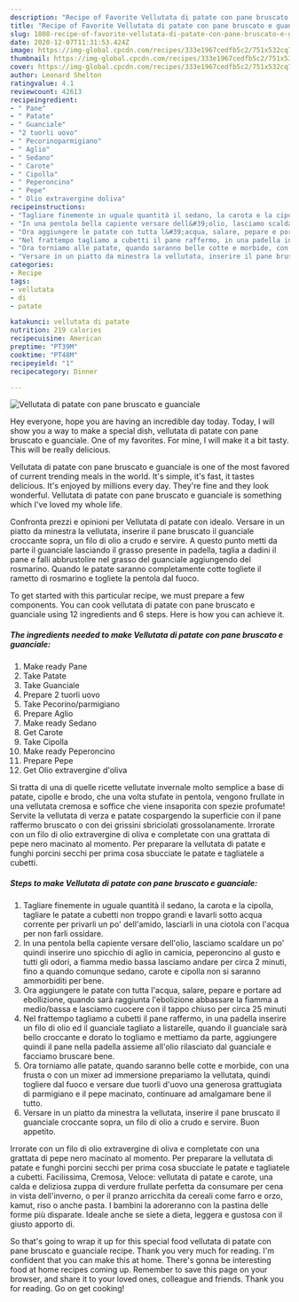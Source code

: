 ```yaml
---
description: "Recipe of Favorite Vellutata di patate con pane bruscato e guanciale"
title: "Recipe of Favorite Vellutata di patate con pane bruscato e guanciale"
slug: 1808-recipe-of-favorite-vellutata-di-patate-con-pane-bruscato-e-guanciale
date: 2020-12-07T11:31:53.424Z
image: https://img-global.cpcdn.com/recipes/333e1967cedfb5c2/751x532cq70/vellutata-di-patate-con-pane-bruscato-e-guanciale-recipe-main-photo.jpg
thumbnail: https://img-global.cpcdn.com/recipes/333e1967cedfb5c2/751x532cq70/vellutata-di-patate-con-pane-bruscato-e-guanciale-recipe-main-photo.jpg
cover: https://img-global.cpcdn.com/recipes/333e1967cedfb5c2/751x532cq70/vellutata-di-patate-con-pane-bruscato-e-guanciale-recipe-main-photo.jpg
author: Leonard Shelton
ratingvalue: 4.1
reviewcount: 42613
recipeingredient:
- " Pane"
- " Patate"
- " Guanciale"
- "2 tuorli uovo"
- " Pecorinoparmigiano"
- " Aglio"
- " Sedano"
- " Carote"
- " Cipolla"
- " Peperoncino"
- " Pepe"
- " Olio extravergine doliva"
recipeinstructions:
- "Tagliare finemente in uguale quantità il sedano, la carota e la cipolla, tagliare le patate a cubetti non troppo grandi e lavarli sotto acqua corrente per privarli un po&#39; dell&#39;amido, lasciarli in una ciotola con l&#39;acqua per non farli ossidare."
- "In una pentola bella capiente versare dell&#39;olio, lasciamo scaldare un po&#39; quindi inserire uno spicchio di aglio in camicia, peperoncino al gusto e tutti gli odori, a fiamma medio bassa lasciamo andare per circa 2 minuti, fino a quando comunque sedano, carote e cipolla non si saranno ammorbiditi per bene."
- "Ora aggiungere le patate con tutta l&#39;acqua, salare, pepare e portare ad ebollizione, quando sarà raggiunta l&#39;ebolizione abbassare la fiamma a medio/bassa e lasciamo cuocere con il tappo chiuso per circa 25 minuti"
- "Nel frattempo tagliamo a cubetti il pane raffermo, in una padella inserire un filo di olio ed il guanciale tagliato a listarelle, quando il guanciale sarà bello croccante e dorato lo togliamo e mettiamo da parte, aggiungere quindi il pane nella padella assieme all&#39;olio rilasciato dal guanciale e facciamo bruscare bene."
- "Ora torniamo alle patate, quando saranno belle cotte e morbide, con una frusta o con un mixer ad immersione prepariamo la vellutata, quindi togliere dal fuoco e versare due tuorli d&#39;uovo una generosa grattugiata di parmigiano e il pepe macinato, continuare ad amalgamare bene il tutto."
- "Versare in un piatto da minestra la vellutata, inserire il pane bruscato il guanciale croccante sopra, un filo di olio a crudo e servire. Buon appetito."
categories:
- Recipe
tags:
- vellutata
- di
- patate

katakunci: vellutata di patate 
nutrition: 219 calories
recipecuisine: American
preptime: "PT39M"
cooktime: "PT48M"
recipeyield: "1"
recipecategory: Dinner

---
```



![Vellutata di patate con pane bruscato e guanciale](https://img-global.cpcdn.com/recipes/333e1967cedfb5c2/751x532cq70/vellutata-di-patate-con-pane-bruscato-e-guanciale-recipe-main-photo.jpg)

Hey everyone, hope you are having an incredible day today. Today, I will show you a way to make a special dish, vellutata di patate con pane bruscato e guanciale. One of my favorites. For mine, I will make it a bit tasty. This will be really delicious.

Vellutata di patate con pane bruscato e guanciale is one of the most favored of current trending meals in the world. It's simple, it's fast, it tastes delicious. It's enjoyed by millions every day. They're fine and they look wonderful. Vellutata di patate con pane bruscato e guanciale is something which I've loved my whole life.

Confronta prezzi e opinioni per Vellutata di patate con idealo. Versare in un piatto da minestra la vellutata, inserire il pane bruscato il guanciale croccante sopra, un filo di olio a crudo e servire. A questo punto metti da parte il guanciale lasciando il grasso presente in padella, taglia a dadini il pane e falli abbrustolire nel grasso del guanciale aggiungendo del rosmarino. Quando le patate saranno completamente cotte togliete il rametto di rosmarino e togliete la pentola dal fuoco.


To get started with this particular recipe, we must prepare a few components. You can cook vellutata di patate con pane bruscato e guanciale using 12 ingredients and 6 steps. Here is how you can achieve it.

<!--inarticleads1-->

##### The ingredients needed to make Vellutata di patate con pane bruscato e guanciale:

1. Make ready  Pane
1. Take  Patate
1. Take  Guanciale
1. Prepare 2 tuorli uovo
1. Take  Pecorino/parmigiano
1. Prepare  Aglio
1. Make ready  Sedano
1. Get  Carote
1. Take  Cipolla
1. Make ready  Peperoncino
1. Prepare  Pepe
1. Get  Olio extravergine d&#39;oliva


Si tratta di una di quelle ricette vellutate invernale molto semplice a base di patate, cipolle e brodo, che una volta stufate in pentola, vengono frullate in una vellutata cremosa e soffice che viene insaporita con spezie profumate! Servite la vellutata di verza e patate cospargendo la superficie con il pane raffermo bruscato o con dei grissini sbriciolati grossolanamente. Irrorate con un filo di olio extravergine di oliva e completate con una grattata di pepe nero macinato al momento. Per preparare la vellutata di patate e funghi porcini secchi per prima cosa sbucciate le patate e tagliatele a cubetti. 

<!--inarticleads2-->

##### Steps to make Vellutata di patate con pane bruscato e guanciale:

1. Tagliare finemente in uguale quantità il sedano, la carota e la cipolla, tagliare le patate a cubetti non troppo grandi e lavarli sotto acqua corrente per privarli un po&#39; dell&#39;amido, lasciarli in una ciotola con l&#39;acqua per non farli ossidare.
1. In una pentola bella capiente versare dell&#39;olio, lasciamo scaldare un po&#39; quindi inserire uno spicchio di aglio in camicia, peperoncino al gusto e tutti gli odori, a fiamma medio bassa lasciamo andare per circa 2 minuti, fino a quando comunque sedano, carote e cipolla non si saranno ammorbiditi per bene.
1. Ora aggiungere le patate con tutta l&#39;acqua, salare, pepare e portare ad ebollizione, quando sarà raggiunta l&#39;ebolizione abbassare la fiamma a medio/bassa e lasciamo cuocere con il tappo chiuso per circa 25 minuti
1. Nel frattempo tagliamo a cubetti il pane raffermo, in una padella inserire un filo di olio ed il guanciale tagliato a listarelle, quando il guanciale sarà bello croccante e dorato lo togliamo e mettiamo da parte, aggiungere quindi il pane nella padella assieme all&#39;olio rilasciato dal guanciale e facciamo bruscare bene.
1. Ora torniamo alle patate, quando saranno belle cotte e morbide, con una frusta o con un mixer ad immersione prepariamo la vellutata, quindi togliere dal fuoco e versare due tuorli d&#39;uovo una generosa grattugiata di parmigiano e il pepe macinato, continuare ad amalgamare bene il tutto.
1. Versare in un piatto da minestra la vellutata, inserire il pane bruscato il guanciale croccante sopra, un filo di olio a crudo e servire. Buon appetito.


Irrorate con un filo di olio extravergine di oliva e completate con una grattata di pepe nero macinato al momento. Per preparare la vellutata di patate e funghi porcini secchi per prima cosa sbucciate le patate e tagliatele a cubetti. Facilissima, Cremosa, Veloce: vellutata di patate e carote, una calda e deliziosa zuppa di verdure frullate perfetta da consumare per cena in vista dell&#39;inverno, o per il pranzo arricchita da cereali come farro e orzo, kamut, riso o anche pasta. I bambini la adoreranno con la pastina delle forme più disparate. Ideale anche se siete a dieta, leggera e gustosa con il giusto apporto di. 

So that's going to wrap it up for this special food vellutata di patate con pane bruscato e guanciale recipe. Thank you very much for reading. I'm confident that you can make this at home. There's gonna be interesting food at home recipes coming up. Remember to save this page on your browser, and share it to your loved ones, colleague and friends. Thank you for reading. Go on get cooking!

